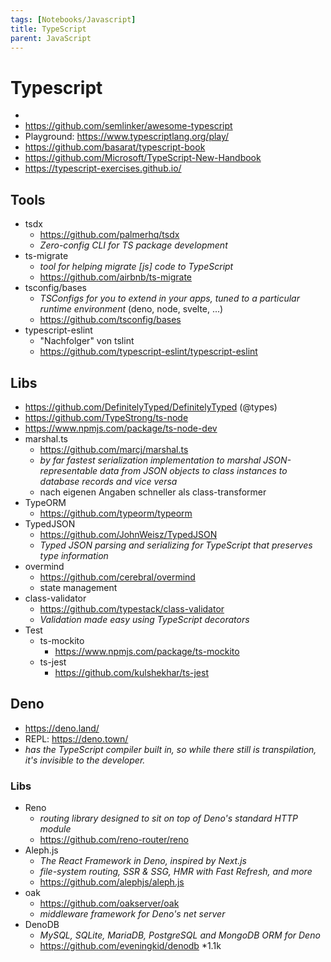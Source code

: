 ```yaml
---
tags: [Notebooks/Javascript]
title: TypeScript
parent: JavaScript
---
```


# Typescript
- [](@attachment/Buecher/JS/TypeScriptNotesForProfessionals.pdf)
- https://github.com/semlinker/awesome-typescript
- Playground: https://www.typescriptlang.org/play/
- https://github.com/basarat/typescript-book
- https://github.com/Microsoft/TypeScript-New-Handbook
- https://typescript-exercises.github.io/


## Tools
- tsdx
    - https://github.com/palmerhq/tsdx
    - *Zero-config CLI for TS package development*
- ts-migrate
    - *tool for helping migrate [js] code to TypeScript*
    - https://github.com/airbnb/ts-migrate
- tsconfig/bases
    - *TSConfigs for you to extend in your apps, tuned to a particular runtime environment* (deno, node, svelte, ...)
    - https://github.com/tsconfig/bases
- typescript-eslint
    - "Nachfolger" von tslint
    - https://github.com/typescript-eslint/typescript-eslint


## Libs
- https://github.com/DefinitelyTyped/DefinitelyTyped (@types)
- https://github.com/TypeStrong/ts-node
- https://www.npmjs.com/package/ts-node-dev
- marshal.ts
    - https://github.com/marcj/marshal.ts
    - *by far fastest serialization implementation to marshal JSON-representable data from JSON objects to class instances to database records and vice versa*
    - nach eigenen Angaben schneller als class-transformer
- TypeORM
    - https://github.com/typeorm/typeorm
- TypedJSON
    - https://github.com/JohnWeisz/TypedJSON
    - *Typed JSON parsing and serializing for TypeScript that preserves type information*
- overmind
    - https://github.com/cerebral/overmind
    - state management
- class-validator
    - https://github.com/typestack/class-validator
    - *Validation made easy using TypeScript decorators*
- Test
    - ts-mockito
        - https://www.npmjs.com/package/ts-mockito
    - ts-jest
        - https://github.com/kulshekhar/ts-jest


## Deno
- https://deno.land/
- REPL: https://deno.town/
- *has the TypeScript compiler built in, so while there still is transpilation, it's invisible to the developer.*

### Libs
- Reno
    - *routing library designed to sit on top of Deno's standard HTTP module*
    - https://github.com/reno-router/reno
- Aleph.js
    - *The React Framework in Deno, inspired by Next.js*
    - *file-system routing, SSR & SSG, HMR with Fast Refresh, and more*
    - https://github.com/alephjs/aleph.js
- oak
    - https://github.com/oakserver/oak
    - *middleware framework for Deno's net server*
- DenoDB
    - *MySQL, SQLite, MariaDB, PostgreSQL and MongoDB ORM for Deno*
    - https://github.com/eveningkid/denodb *1.1k
